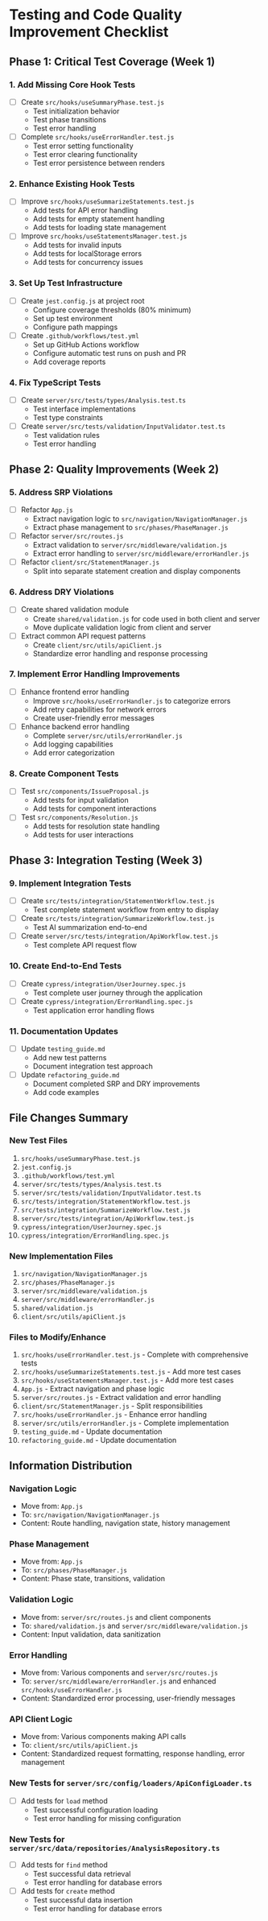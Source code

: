 # Testing and Code Quality Improvement Checklist

## Phase 1: Critical Test Coverage (Week 1)

### 1. Add Missing Core Hook Tests
- [ ] Create `src/hooks/useSummaryPhase.test.js`
  - Test initialization behavior
  - Test phase transitions
  - Test error handling
- [ ] Complete `src/hooks/useErrorHandler.test.js`
  - Test error setting functionality
  - Test error clearing functionality
  - Test error persistence between renders

### 2. Enhance Existing Hook Tests
- [ ] Improve `src/hooks/useSummarizeStatements.test.js`
  - Add tests for API error handling
  - Add tests for empty statement handling
  - Add tests for loading state management
- [ ] Improve `src/hooks/useStatementsManager.test.js`
  - Add tests for invalid inputs
  - Add tests for localStorage errors
  - Add tests for concurrency issues

### 3. Set Up Test Infrastructure
- [ ] Create `jest.config.js` at project root
  - Configure coverage thresholds (80% minimum)
  - Set up test environment
  - Configure path mappings
- [ ] Create `.github/workflows/test.yml`
  - Set up GitHub Actions workflow
  - Configure automatic test runs on push and PR
  - Add coverage reports

### 4. Fix TypeScript Tests
- [ ] Create `server/src/tests/types/Analysis.test.ts`
  - Test interface implementations
  - Test type constraints
- [ ] Create `server/src/tests/validation/InputValidator.test.ts`
  - Test validation rules
  - Test error handling

## Phase 2: Quality Improvements (Week 2)

### 5. Address SRP Violations
- [ ] Refactor `App.js`
  - Extract navigation logic to `src/navigation/NavigationManager.js`
  - Extract phase management to `src/phases/PhaseManager.js`
- [ ] Refactor `server/src/routes.js`
  - Extract validation to `server/src/middleware/validation.js`
  - Extract error handling to `server/src/middleware/errorHandler.js`
- [ ] Refactor `client/src/StatementManager.js`
  - Split into separate statement creation and display components

### 6. Address DRY Violations
- [ ] Create shared validation module
  - Create `shared/validation.js` for code used in both client and server
  - Move duplicate validation logic from client and server
- [ ] Extract common API request patterns
  - Create `client/src/utils/apiClient.js`
  - Standardize error handling and response processing

### 7. Implement Error Handling Improvements
- [ ] Enhance frontend error handling
  - Improve `src/hooks/useErrorHandler.js` to categorize errors
  - Add retry capabilities for network errors
  - Create user-friendly error messages
- [ ] Enhance backend error handling
  - Complete `server/src/utils/errorHandler.js`
  - Add logging capabilities
  - Add error categorization

### 8. Create Component Tests
- [ ] Test `src/components/IssueProposal.js`
  - Add tests for input validation
  - Add tests for component interactions
- [ ] Test `src/components/Resolution.js`
  - Add tests for resolution state handling
  - Add tests for user interactions

## Phase 3: Integration Testing (Week 3)

### 9. Implement Integration Tests
- [ ] Create `src/tests/integration/StatementWorkflow.test.js`
  - Test complete statement workflow from entry to display
- [ ] Create `src/tests/integration/SummarizeWorkflow.test.js`
  - Test AI summarization end-to-end
- [ ] Create `server/src/tests/integration/ApiWorkflow.test.js`
  - Test complete API request flow

### 10. Create End-to-End Tests
- [ ] Create `cypress/integration/UserJourney.spec.js`
  - Test complete user journey through the application
- [ ] Create `cypress/integration/ErrorHandling.spec.js`
  - Test application error handling flows

### 11. Documentation Updates
- [ ] Update `testing_guide.md`
  - Add new test patterns
  - Document integration test approach
- [ ] Update `refactoring_guide.md`
  - Document completed SRP and DRY improvements
  - Add code examples

## File Changes Summary

### New Test Files
1. `src/hooks/useSummaryPhase.test.js`
2. `jest.config.js`
3. `.github/workflows/test.yml` 
4. `server/src/tests/types/Analysis.test.ts`
5. `server/src/tests/validation/InputValidator.test.ts`
6. `src/tests/integration/StatementWorkflow.test.js`
7. `src/tests/integration/SummarizeWorkflow.test.js`
8. `server/src/tests/integration/ApiWorkflow.test.js`
9. `cypress/integration/UserJourney.spec.js`
10. `cypress/integration/ErrorHandling.spec.js`

### New Implementation Files
1. `src/navigation/NavigationManager.js`
2. `src/phases/PhaseManager.js`
3. `server/src/middleware/validation.js`
4. `server/src/middleware/errorHandler.js`
5. `shared/validation.js`
6. `client/src/utils/apiClient.js`

### Files to Modify/Enhance
1. `src/hooks/useErrorHandler.test.js` - Complete with comprehensive tests
2. `src/hooks/useSummarizeStatements.test.js` - Add more test cases
3. `src/hooks/useStatementsManager.test.js` - Add more test cases
4. `App.js` - Extract navigation and phase logic
5. `server/src/routes.js` - Extract validation and error handling
6. `client/src/StatementManager.js` - Split responsibilities
7. `src/hooks/useErrorHandler.js` - Enhance error handling 
8. `server/src/utils/errorHandler.js` - Complete implementation
9. `testing_guide.md` - Update documentation
10. `refactoring_guide.md` - Update documentation

## Information Distribution

### Navigation Logic
- Move from: `App.js`
- To: `src/navigation/NavigationManager.js`
- Content: Route handling, navigation state, history management

### Phase Management
- Move from: `App.js`
- To: `src/phases/PhaseManager.js` 
- Content: Phase state, transitions, validation

### Validation Logic
- Move from: `server/src/routes.js` and client components
- To: `shared/validation.js` and `server/src/middleware/validation.js`
- Content: Input validation, data sanitization

### Error Handling
- Move from: Various components and `server/src/routes.js`
- To: `server/src/middleware/errorHandler.js` and enhanced `src/hooks/useErrorHandler.js`
- Content: Standardized error processing, user-friendly messages

### API Client Logic
- Move from: Various components making API calls
- To: `client/src/utils/apiClient.js`
- Content: Standardized request formatting, response handling, error management

### New Tests for `server/src/config/loaders/ApiConfigLoader.ts`
- [ ] Add tests for `load` method
  - Test successful configuration loading
  - Test error handling for missing configuration

### New Tests for `server/src/data/repositories/AnalysisRepository.ts`
- [ ] Add tests for `find` method
  - Test successful data retrieval
  - Test error handling for database errors
- [ ] Add tests for `create` method
  - Test successful data insertion
  - Test error handling for database errors
